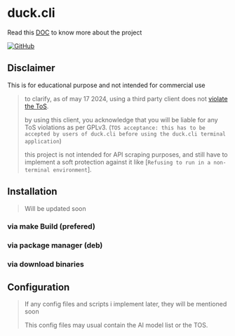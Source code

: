 # duck.cli

Read this [DOC](/Docs/1.GET_POST_Headers.md) to know more about the project

[![GitHub](https://img.shields.io/badge/GitHub-100000?style=for-the-badge&logo=github&logoColor=white)](https://github.com/Sanjay0302/duck.cli)

## Disclaimer

This is for educational purpose and not intended for commercial use

> to clarify, as of may 17 2024, using a third party client does not [violate the ToS](https://duckduckgo.com/aichat/privacy-terms).
>
> by using this client, you acknowledge that you will be liable for any ToS violations as per GPLv3. (`TOS acceptance: this has to be accepted by users of duck.cli before using the duck.cli terminal application`)
>
> this project is not intended for API scraping purposes, and still have to implement a soft protection against it like [`Refusing to run in a non-terminal environment`].

## Installation

> Will be updated soon

### via make Build (prefered)

### via package manager (deb)

### via download binaries

## Configuration

> If any config files and scripts i implement later, they will be mentioned soon
>
> This config files may usual contain the AI model list or the TOS.
